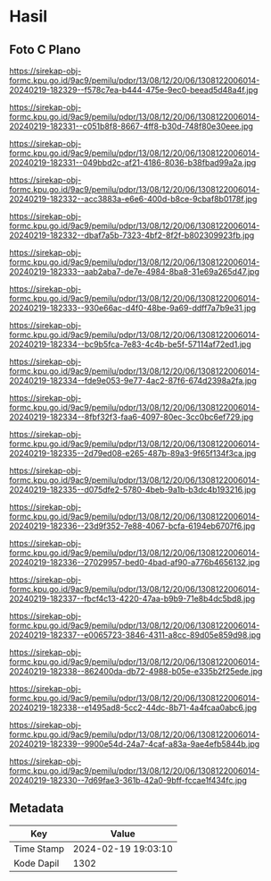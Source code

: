 # Hasil

## Foto C Plano

https://sirekap-obj-formc.kpu.go.id/9ac9/pemilu/pdpr/13/08/12/20/06/1308122006014-20240219-182329--f578c7ea-b444-475e-9ec0-beead5d48a4f.jpg

https://sirekap-obj-formc.kpu.go.id/9ac9/pemilu/pdpr/13/08/12/20/06/1308122006014-20240219-182331--c051b8f8-8667-4ff8-b30d-748f80e30eee.jpg

https://sirekap-obj-formc.kpu.go.id/9ac9/pemilu/pdpr/13/08/12/20/06/1308122006014-20240219-182331--049bbd2c-af21-4186-8036-b38fbad99a2a.jpg

https://sirekap-obj-formc.kpu.go.id/9ac9/pemilu/pdpr/13/08/12/20/06/1308122006014-20240219-182332--acc3883a-e6e6-400d-b8ce-9cbaf8b0178f.jpg

https://sirekap-obj-formc.kpu.go.id/9ac9/pemilu/pdpr/13/08/12/20/06/1308122006014-20240219-182332--dbaf7a5b-7323-4bf2-8f2f-b802309923fb.jpg

https://sirekap-obj-formc.kpu.go.id/9ac9/pemilu/pdpr/13/08/12/20/06/1308122006014-20240219-182333--aab2aba7-de7e-4984-8ba8-31e69a265d47.jpg

https://sirekap-obj-formc.kpu.go.id/9ac9/pemilu/pdpr/13/08/12/20/06/1308122006014-20240219-182333--930e66ac-d4f0-48be-9a69-ddff7a7b9e31.jpg

https://sirekap-obj-formc.kpu.go.id/9ac9/pemilu/pdpr/13/08/12/20/06/1308122006014-20240219-182334--bc9b5fca-7e83-4c4b-be5f-57114af72ed1.jpg

https://sirekap-obj-formc.kpu.go.id/9ac9/pemilu/pdpr/13/08/12/20/06/1308122006014-20240219-182334--fde9e053-9e77-4ac2-87f6-674d2398a2fa.jpg

https://sirekap-obj-formc.kpu.go.id/9ac9/pemilu/pdpr/13/08/12/20/06/1308122006014-20240219-182334--8fbf32f3-faa6-4097-80ec-3cc0bc6ef729.jpg

https://sirekap-obj-formc.kpu.go.id/9ac9/pemilu/pdpr/13/08/12/20/06/1308122006014-20240219-182335--2d79ed08-e265-487b-89a3-9f65f134f3ca.jpg

https://sirekap-obj-formc.kpu.go.id/9ac9/pemilu/pdpr/13/08/12/20/06/1308122006014-20240219-182335--d075dfe2-5780-4beb-9a1b-b3dc4b193216.jpg

https://sirekap-obj-formc.kpu.go.id/9ac9/pemilu/pdpr/13/08/12/20/06/1308122006014-20240219-182336--23d9f352-7e88-4067-bcfa-6194eb6707f6.jpg

https://sirekap-obj-formc.kpu.go.id/9ac9/pemilu/pdpr/13/08/12/20/06/1308122006014-20240219-182336--27029957-bed0-4bad-af90-a776b4656132.jpg

https://sirekap-obj-formc.kpu.go.id/9ac9/pemilu/pdpr/13/08/12/20/06/1308122006014-20240219-182337--fbcf4c13-4220-47aa-b9b9-71e8b4dc5bd8.jpg

https://sirekap-obj-formc.kpu.go.id/9ac9/pemilu/pdpr/13/08/12/20/06/1308122006014-20240219-182337--e0065723-3846-4311-a8cc-89d05e859d98.jpg

https://sirekap-obj-formc.kpu.go.id/9ac9/pemilu/pdpr/13/08/12/20/06/1308122006014-20240219-182338--862400da-db72-4988-b05e-e335b2f25ede.jpg

https://sirekap-obj-formc.kpu.go.id/9ac9/pemilu/pdpr/13/08/12/20/06/1308122006014-20240219-182338--e1495ad8-5cc2-44dc-8b71-4a4fcaa0abc6.jpg

https://sirekap-obj-formc.kpu.go.id/9ac9/pemilu/pdpr/13/08/12/20/06/1308122006014-20240219-182339--9900e54d-24a7-4caf-a83a-9ae4efb5844b.jpg

https://sirekap-obj-formc.kpu.go.id/9ac9/pemilu/pdpr/13/08/12/20/06/1308122006014-20240219-182330--7d69fae3-361b-42a0-9bff-fccae1f434fc.jpg


## Metadata

| Key        | Value               |
| ---------- | ------------------- |
| Time Stamp | 2024-02-19 19:03:10 |
| Kode Dapil | 1302                |



